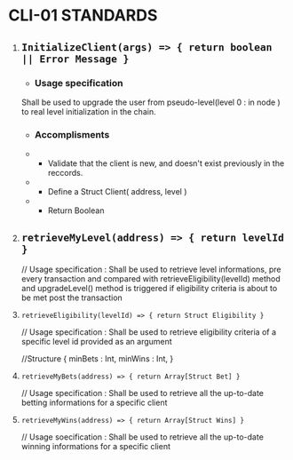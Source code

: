 # CLI-01 STANDARDS

1. ## `InitializeClient(args) => { return boolean || Error Message }`

    - ### **Usage specification**

    Shall be used to upgrade the user from pseudo-level(level 0 : in node ) to real level initialization in the chain.

    - ### **Accomplisments**

    -   - Validate that the client is new, and doesn't exist previously in the reccords.
    -   - Define a Struct Client( address, level )
    -   - Return Boolean

2. ## `retrieveMyLevel(address) => { return levelId }`

    // Usage specification : Shall be used to retrieve level informations, pre every transaction and compared with retrieveEligibility(levelId) method and upgradeLevel() method is triggered if eligibility criteria is about to be met post the transaction

3. `retrieveEligibility(levelId) => { return Struct Eligibility }`

    // Usage specification : Shall be used to retrieve eligibility criteria of a specific level id provided as an argument

    //Structure
    {
    minBets : Int,
    minWins : Int,
    }

4. `retrieveMyBets(address) => { return Array[Struct Bet] }`

    // Usage specification : Shall be used to retrieve all the up-to-date betting informations for a specific client

5. `retrieveMyWins(address) => { return Array[Struct Wins] }`

    // Usage soecification : Shall be used to retrieve all the up-to-date winning informations for a specific client
